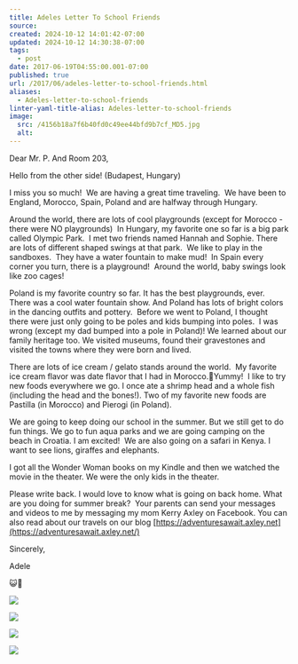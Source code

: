 ```yaml
---
title: Adeles Letter To School Friends
source: 
created: 2024-10-12 14:01:42-07:00
updated: 2024-10-12 14:30:38-07:00
tags:
  - post
date: 2017-06-19T04:55:00.001-07:00
published: true
url: /2017/06/adeles-letter-to-school-friends.html
aliases:
  - Adeles-letter-to-school-friends
linter-yaml-title-alias: Adeles-letter-to-school-friends
image:
  src: /4156b18a7f6b40fd0c49ee44bfd9b7cf_MD5.jpg
  alt: 
---
```


Dear Mr. P. And Room 203,

Hello from the other side! (Budapest, Hungary)

I miss you so much!  We are having a great time traveling.  We have been to England, Morocco, Spain, Poland and are halfway through Hungary.

Around the world, there are lots of cool playgrounds (except for Morocco - there were NO playgrounds)  In Hungary, my favorite one so far is a big park called Olympic Park.  I met two friends named Hannah and Sophie. There are lots of different shaped swings at that park.  We like to play in the sandboxes.  They have a water fountain to make mud!  In Spain every corner you turn, there is a playground!  Around the world, baby swings look like zoo cages!

Poland is my favorite country so far. It has the best playgrounds, ever.  There was a cool water fountain show. And Poland has lots of bright colors in the dancing outfits and pottery.  Before we went to Poland, I thought there were just only going to be poles and kids bumping into poles.  I was wrong (except my dad bumped into a pole in Poland)! We learned about our family heritage too. We visited museums, found their gravestones and visited the towns where they were born and lived.

There are lots of ice cream / gelato stands around the world.  My favorite ice cream flavor was date flavor that I had in Morocco.🍦Yummy!  I like to try new foods everywhere we go. I once ate a shrimp head and a whole fish (including the head and the bones!). Two of my favorite new foods are Pastilla (in Morocco) and Pierogi (in Poland).

We are going to keep doing our school in the summer. But we still get to do fun things. We go to fun aqua parks and we are going camping on the beach in Croatia. I am excited!  We are also going on a safari in Kenya. I want to see lions, giraffes and elephants.

I got all the Wonder Woman books on my Kindle and then we watched the movie in the theater. We were the only kids in the theater.

Please write back. I would love to know what is going on back home. What are you doing for summer break?  Your parents can send your messages and videos to me by messaging my mom Kerry Axley on Facebook. You can also read about our travels on our blog [https://adventuresawait.axley.net](https://adventuresawait.axley.net/)

Sincerely,

Adele

😺💟

![](/6ac2dec587f567b2db80861222ea20bb_MD5.jpg)

![](/96c1a0027a3414aafba5745fda503636_MD5.jpg)

![](/2bee8e7fafa654ecda819c9278540756_MD5.jpg)

![](/d8a6993af3fa020297dd13cd8df144fc_MD5.jpg)